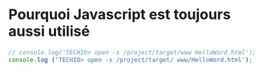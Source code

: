 # Pourquoi Javascript est toujours aussi utilisé

``` javascript runnable
// console.log('TECHIO> open -s /project/target/www HelloWord.html');
console.log ('TECHIO> open -s /project/target/ www/HelloWord.html');
```
